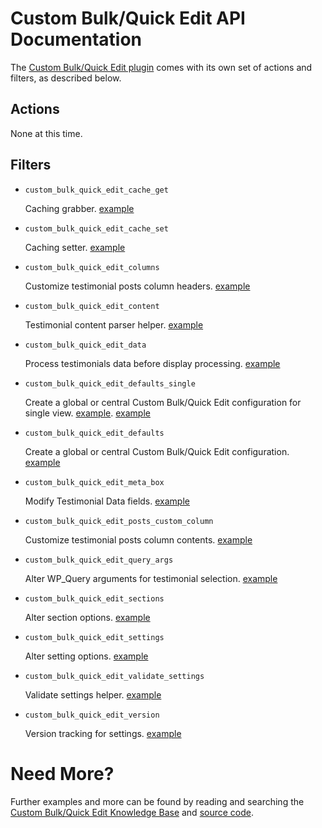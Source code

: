Custom Bulk/Quick Edit API Documentation
========================================

The [Custom Bulk/Quick Edit plugin](http://wordpress.org/plugins/custom-bulk-quick-edit/) comes with its own set of actions and filters, as described below.

Actions
-------

None at this time.

Filters
-------

* `custom_bulk_quick_edit_cache_get`
	
	Caching grabber. [example](https://gist.github.com/michael-cannon/5833685)

* `custom_bulk_quick_edit_cache_set`
	
	Caching setter. [example](https://gist.github.com/michael-cannon/5833685)

* `custom_bulk_quick_edit_columns`

	Customize testimonial posts column headers. [example](https://gist.github.com/michael-cannon/5833693)

* `custom_bulk_quick_edit_content`

	Testimonial content parser helper. [example](https://gist.github.com/michael-cannon/5833700)

* `custom_bulk_quick_edit_data`

	Process testimonials data before display processing. [example](https://aihrus.zendesk.com/entries/23692056-How-do-I-filter-the-testimonials-data-before-display-processing-)

* `custom_bulk_quick_edit_defaults_single`

	Create a global or central Custom Bulk/Quick Edit configuration for single view. [example](https://aihrus.zendesk.com/entries/23679071-How-do-I-add-testimonial-excerpt-to-single-view-). [example](https://aihrus.zendesk.com/entries/23679111-How-do-I-show-the-expert-and-hide-the-image-in-the-testimonial-single-view-)

* `custom_bulk_quick_edit_defaults`

	Create a global or central Custom Bulk/Quick Edit configuration. [example](https://aihrus.zendesk.com/entries/23691607-How-do-I-use-filter-custom-bulk-quick-edit-defaults-)

* `custom_bulk_quick_edit_meta_box`

	Modify Testimonial Data fields. [example](https://gist.github.com/michael-cannon/5833704)

* `custom_bulk_quick_edit_posts_custom_column`

	Customize testimonial posts column contents. [example](https://gist.github.com/michael-cannon/5833716)

* `custom_bulk_quick_edit_query_args`

	Alter WP_Query arguments for testimonial selection. [example](https://gist.github.com/michael-cannon/5833740)

* `custom_bulk_quick_edit_sections`

	Alter section options. [example](https://gist.github.com/michael-cannon/5833757)

* `custom_bulk_quick_edit_settings`

	Alter setting options. [example](https://gist.github.com/michael-cannon/5833757)

* `custom_bulk_quick_edit_validate_settings`

	Validate settings helper. [example](https://gist.github.com/michael-cannon/5833768)

* `custom_bulk_quick_edit_version`

	Version tracking for settings. [example](https://gist.github.com/michael-cannon/5833774)


Need More?
==========

Further examples and more can be found by reading and searching the [Custom Bulk/Quick Edit Knowledge Base](https://aihrus.zendesk.com/categories/20112546-Custom-Bulk-Quick-Edit) and [source code](https://github.com/michael-cannon/custom-bulk-quick-edit).
